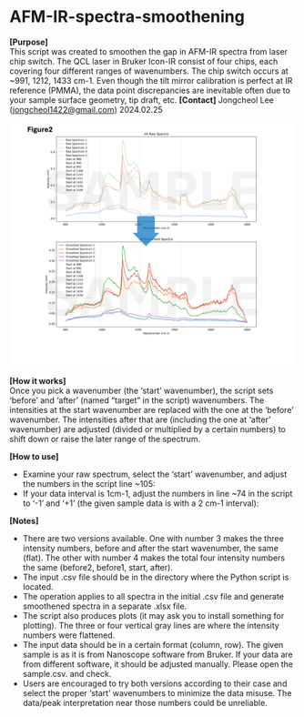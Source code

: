 # AFM-IR-spectra-smoothening

**[Purpose]** 
<br> This script was created to smoothen the gap in AFM-IR spectra from laser chip switch. The QCL laser in Bruker Icon-IR consist of four chips, each covering four different ranges of wavenumbers. The chip switch occurs at ~991, 1212, 1433 cm-1. Even though the tilt mirror calibration is perfect at IR reference (PMMA), the data point discrepancies are inevitable often due to your sample surface geometry, tip draft, etc.       **[Contact]** Jongcheol Lee (jongcheol1422@gmail.com) 2024.02.25
<p align="center">
  <img width="800" src="https://github.com/JasonL1422/AFM-IR-spectra-smoothening/blob/main/etc/Fig2.png">
</p>

**[How it works]**
<br> Once you pick a wavenumber (the ‘start’ wavenumber), the script sets ‘before’ and ‘after’ (named “target” in the script) wavenumbers. The intensities at the start wavenumber are replaced with the one at the ‘before’ wavenumber. The intensities after that are (including the one at ‘after’ wavenumber) are adjusted (divided or multiplied by a certain numbers) to shift down or raise the later range of the spectrum.

**[How to use]**
-	Examine your raw spectrum, select the ‘start’ wavenumber, and adjust the numbers in the script line ~105:
-	If your data interval is 1cm-1, adjust the numbers in line ~74 in the script to ‘-1’ and ‘+1’  (the given sample data is with a 2 cm-1 interval):

**[Notes]**
-	There are two versions available. One with number 3 makes the three intensity numbers, before and after the start wavenumber, the same (flat). The other with number 4 makes the total four intensity numbers the same (before2, before1, start, after).
-	The input .csv file should be in the directory where the Python script is located.
-	The operation applies to all spectra in the initial .csv file and generate smoothened spectra in a separate .xlsx file. 
-	The script also produces plots (it may ask you to install something for plotting). The three or four vertical gray lines are where the intensity numbers were flattened.
-	The input data should be in a certain format (column, row). The given sample is as it is from Nanoscope software from Bruker. If your data are from different software, it should be adjusted manually. Please open the sample.csv. and check.
-	Users are encouraged to try both versions according to their case and select the proper ‘start’ wavenumbers to minimize the data misuse. The data/peak interpretation near those numbers could be unreliable.


